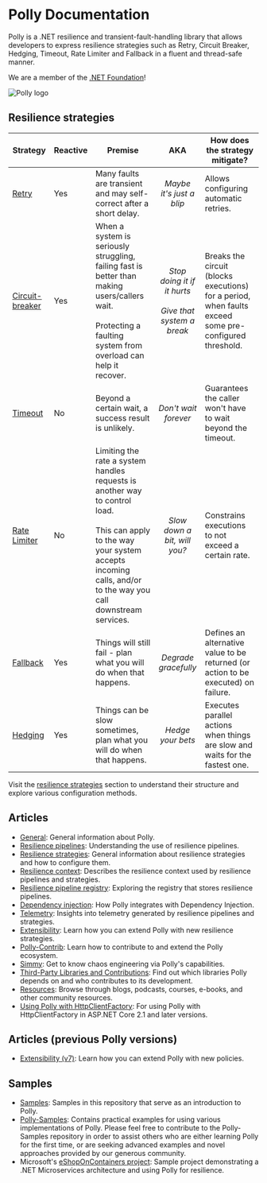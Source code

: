 # Polly Documentation

Polly is a .NET resilience and transient-fault-handling library that allows developers to express resilience strategies such as Retry, Circuit Breaker, Hedging, Timeout, Rate Limiter and Fallback in a fluent and thread-safe manner.

We are a member of the [.NET Foundation](https://www.dotnetfoundation.org/about)!

![Polly logo](https://raw.github.com/App-vNext/Polly/main/Polly-Logo.png)

## Resilience strategies

| Strategy | Reactive | Premise | AKA | How does the strategy mitigate?|
| ------------- | --- | ------------- |:-------------: |------------- |
|[Retry](strategies/retry.md) |Yes|Many faults are transient and may self-correct after a short delay.| *Maybe it's just a blip* |  Allows configuring automatic retries. |
|[Circuit-breaker](strategies/circuit-breaker.md) |Yes|When a system is seriously struggling, failing fast is better than making users/callers wait.  <br/><br/>Protecting a faulting system from overload can help it recover. | *Stop doing it if it hurts* <br/><br/>*Give that system a break* | Breaks the circuit (blocks executions) for a period, when faults exceed some pre-configured threshold. |
|[Timeout](strategies/timeout.md)|No|Beyond a certain wait, a success result is unlikely.| *Don't wait forever*  |Guarantees the caller won't have to wait beyond the timeout. |
|[Rate Limiter](strategies/rate-limiter.md)|No|Limiting the rate a system handles requests is another way to control load. <br/><br/> This can apply to the way your system accepts incoming calls, and/or to the way you call downstream services. | *Slow down a bit, will you?*  |Constrains executions to not exceed a certain rate. |
|[Fallback](strategies/fallback.md)|Yes|Things will still fail - plan what you will do when that happens.| *Degrade gracefully*  |Defines an alternative value to be returned (or action to be executed) on failure. |
|[Hedging](strategies/hedging.md)|Yes|Things can be slow sometimes, plan what you will do when that happens.| *Hedge your bets*  | Executes parallel actions when things are slow and waits for the fastest one.  |

Visit the [resilience strategies](resilience-strategies.md) section to understand their structure and explore various configuration methods.

## Articles

- [General](general.md): General information about Polly.
- [Resilience pipelines](resilience-pipelines.md): Understanding the use of resilience pipelines.
- [Resilience strategies](resilience-strategies.md): General information about resilience strategies and how to configure them.
- [Resilience context](resilience-context.md): Describes the resilience context used by resilience pipelines and strategies.
- [Resilience pipeline registry](resilience-pipeline-registry.md): Exploring the registry that stores resilience pipelines.
- [Dependency injection](dependency-injection.md): How Polly integrates with Dependency Injection.
- [Telemetry](telemetry.md): Insights into telemetry generated by resilience pipelines and strategies.
- [Extensibility](v7/extensibility.md): Learn how you can extend Polly with new resilience strategies.
- [Polly-Contrib](polly-contrib.md): Learn how to contribute to and extend the Polly ecosystem.
- [Simmy](simmy.md): Get to know chaos engineering via Polly's capabilities.
- [Third-Party Libraries and Contributions](libraries-and-contributions.md): Find out which libraries Polly depends on and who contributes to its development.
- [Resources](resources.md): Browse through blogs, podcasts, courses, e-books, and other community resources.
- [Using Polly with HttpClientFactory](https://github.com/App-vNext/Polly/wiki/Polly-and-HttpClientFactory): For using Polly with HttpClientFactory in ASP.NET Core 2.1 and later versions.

## Articles (previous Polly versions)

- [Extensibility (v7)](v7/extensibility.md): Learn how you can extend Polly with new policies.

## Samples

- [Samples](samples/README.md): Samples in this repository that serve as an introduction to Polly.
- [Polly-Samples](https://github.com/App-vNext/Polly-Samples): Contains practical examples for using various implementations of Polly. Please feel free to contribute to the Polly-Samples repository in order to assist others who are either learning Polly for the first time, or are seeking advanced examples and novel approaches provided by our generous community.
- Microsoft's [eShopOnContainers project](https://github.com/dotnet-architecture/eShopOnContainers): Sample project demonstrating a .NET Microservices architecture and using Polly for resilience.
